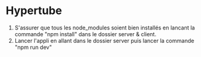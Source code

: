 # Hypertube

1) S'assurer que tous les node_modules soient bien installés en lancant la commande "npm install" dans le dossier server & client.
2) Lancer l'appli en allant dans le dossier server puis lancer la commande "npm run dev"